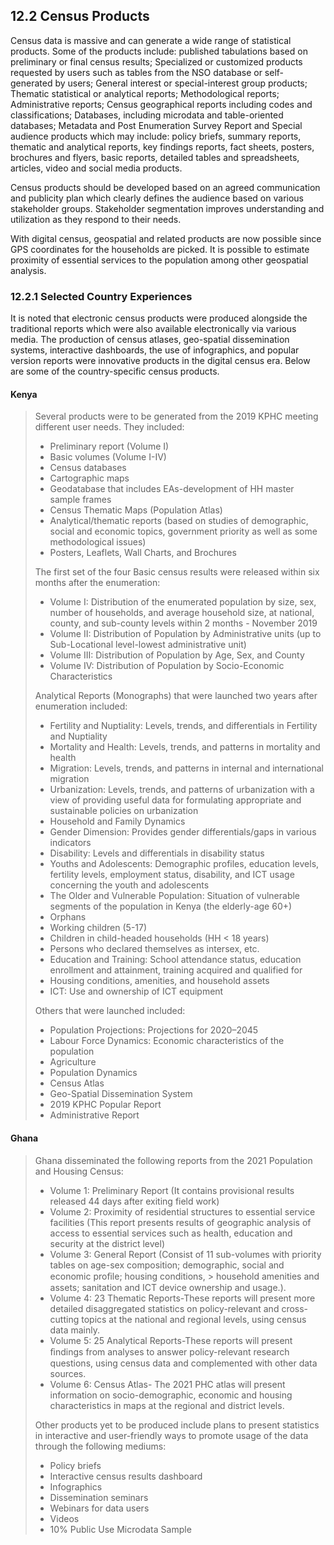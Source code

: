 ## 12.2 Census Products

Census data is massive and can generate a wide range of statistical products. Some of the products include: published tabulations based on preliminary or final census results; Specialized or customized products requested by users such as tables from the NSO database or self-generated by users; General interest or special-interest group products; Thematic statistical or analytical reports; Methodological reports; Administrative reports; Census geographical reports including codes and classifications; Databases, including microdata and table-oriented databases; Metadata and Post Enumeration Survey Report and Special audience products which may include:  policy briefs, summary reports, thematic and analytical reports, key findings reports, fact sheets, posters, brochures and flyers, basic reports, detailed tables and spreadsheets, articles, video and social media products. 

Census products should be developed based on an agreed communication and publicity plan which clearly defines the audience based on various stakeholder groups. Stakeholder segmentation improves understanding and utilization as they respond to their needs.

With digital census, geospatial and related products are now possible since GPS coordinates for the households are picked. It is possible to estimate proximity of essential services to the population among other geospatial analysis.

### 12.2.1 Selected Country Experiences

It is noted that electronic census products were produced alongside the traditional reports which were also available electronically via various media. The production of census atlases, geo-spatial dissemination systems, interactive dashboards, the use of infographics, and popular version reports were innovative products in the digital census era. Below are some of the country-specific census products.

#### Kenya

> Several products were to be generated from the 2019 KPHC meeting different user needs. They included:
>
> - Preliminary report (Volume I)
> - Basic volumes (Volume I-IV)
> - Census databases
> - Cartographic maps
> - Geodatabase that includes EAs-development of HH master sample frames
> - Census Thematic Maps (Population Atlas)
> - Analytical/thematic reports (based on studies of demographic, social and economic topics, government priority as well as some methodological issues)
> - Posters, Leaflets, Wall Charts, and Brochures
>
> The first set of the four Basic census results were released within six months after the enumeration:
>
> - Volume I: Distribution of the enumerated population by size, sex, number of households, and average household size, at national, county, and sub-county levels within 2 months - November 2019
> - Volume II: Distribution of Population by Administrative units (up to Sub-Locational level-lowest administrative unit)
> - Volume III: Distribution of Population by Age, Sex, and County
> - Volume IV: Distribution of Population by Socio-Economic Characteristics
>
> Analytical Reports (Monographs) that were launched two years after enumeration included:
>
> - Fertility and Nuptiality: Levels, trends, and differentials in Fertility and Nuptiality
> - Mortality and Health: Levels, trends, and patterns in mortality and health
> - Migration: Levels, trends, and patterns in internal and international migration
> - Urbanization: Levels, trends, and patterns of urbanization with a view of providing useful data for formulating appropriate and sustainable policies on urbanization
> - Household and Family Dynamics
> - Gender Dimension: Provides gender differentials/gaps in various indicators
> - Disability: Levels and differentials in disability status
> - Youths and Adolescents: Demographic profiles, education levels, fertility levels, employment status, disability, and ICT usage concerning the youth and adolescents
> - The Older and Vulnerable Population: Situation of vulnerable segments of the population in Kenya (the elderly-age 60+)
> - Orphans
> - Working children (5-17)
> - Children in child-headed households (HH < 18 years)
> - Persons who declared themselves as intersex, etc.
> - Education and Training: School attendance status, education enrollment and attainment, training acquired and qualified for
> - Housing conditions, amenities, and household assets
> - ICT: Use and ownership of ICT equipment
>
> Others that were launched included:
>
> - Population Projections: Projections for 2020–2045
> - Labour Force Dynamics: Economic characteristics of the population
> - Agriculture
> - Population Dynamics
> - Census Atlas
> - Geo-Spatial Dissemination System
> - 2019 KPHC Popular Report
> - Administrative Report

#### Ghana
>
> Ghana disseminated the following reports from the 2021 Population and Housing Census: 
> - Volume 1: Preliminary Report (It contains provisional results released 44 days after exiting field work)  
> -	Volume 2: Proximity of residential structures to essential service facilities (This report presents results of geographic analysis of access to essential services such as health, education and security at the district level)
> - Volume 3: General Report (Consist of 11 sub-volumes with priority tables on age-sex composition; demographic, social and economic proﬁle; housing conditions,  > household amenities and assets; sanitation and ICT device ownership and usage.). 
>  -	Volume 4: 23 Thematic Reports-These reports will present more detailed disaggregated statistics on policy-relevant and cross-cutting topics at the national and regional levels, using census data mainly. 
>  -	Volume 5: 25 Analytical Reports-These reports will present ﬁndings from analyses to answer policy-relevant research questions, using census data and complemented with other data sources. 
>   - Volume 6: Census Atlas- The 2021 PHC atlas will present information on socio-demographic, economic and housing characteristics in maps at the regional and district levels.
>     
> Other products yet to be produced include plans to present statistics in interactive and user-friendly ways to promote usage of the data through the following mediums:
> - Policy briefs
> - Interactive census results dashboard
> - Infographics
> - Dissemination seminars
> - Webinars for data users
> - Videos
> - 10% Public Use Microdata Sample
